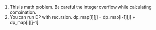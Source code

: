 1. This is math problem. Be careful the integer overflow while calculating combination.
2. You can run DP with recursion. dp_map[i][j] = dp_map[i-1][j] + dp_map[i][j-1].